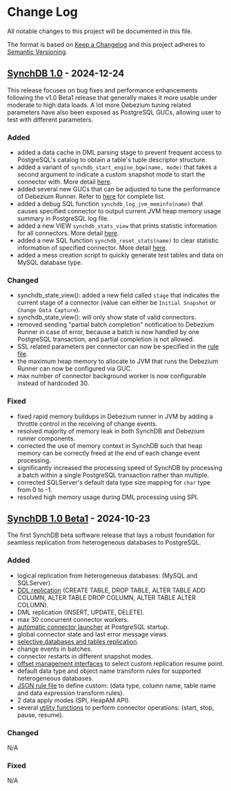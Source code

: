 # Change Log
All notable changes to this project will be documented in this file.
 
The format is based on [Keep a Changelog](http://keepachangelog.com/)
and this project adheres to [Semantic Versioning](http://semver.org/).

## [SynchDB 1.0](https://github.com/Hornetlabs/synchdb/releases/tag/v1.0) - 2024-12-24
 
This release focuses on bug fixes and performance enhancements following the v1.0 Beta1 release that generally makes it more usable under moderate to high data loads. A lot more Debezium tuning related parameters have also been exposed as PostgreSQL GUCs, allowing user to test with different parameters.
 
### Added
* added a data cache in DML parsing stage to prevent frequent access to PostgreSQL's catalog to obtain a table's tuple descriptor structure.
* added a variant of `synchdb_start_engine_bgw(name, mode)` that takes a second argument to indicate a custom snapshot mode to start the connector with. More detail [here](../user-guide/utility_functions).
* added several new GUCs that can be adjusted to tune the performance of Debezium Runner. Refer to [here](../user-guide/configuration.md) for complete list.
* added a debug SQL function `synchdb_log_jvm_meminfo(name)` that causes specified connector to output current JVM heap memory usage summary in PostgreSQL log file.
* added a new VIEW `synchdb_stats_view` that prints statistic information for all connectors. More detail [here](../user-guide/utility_functions).
* added a new SQL function `synchdb_reset_stats(name)` to clear statistic information of specified connector. More detail [here](../user-guide/utility_functions).
* added a mess creation script to quickly generate test tables and data on MySQL database type.

### Changed
* synchdb_state_view(): added a new field called `stage` that indicates the current stage of a connector (value can either be `Initial Snapshot` or `Change Data Capture`).
* synchdb_state_view(): will only show state of valid connectors.
* removed sending "partial batch completion" notification to Debezium Runner in case of error, because a batch is now handled by one PostgreSQL transaction, and partial completion is not allowed.
* SSL related parameters per connector can now be specified in the [rule file](../user-guide/transform_rule_file).
* the maximum heap memory to allocate to JVM that runs the Debezium Runner can now be configured via GUC.
* max number of connector background worker is now configurable instead of hardcoded 30.

### Fixed
* fixed rapid memory buildups in Debezium runner in JVM by adding a throttle control in the receiving of change events.
* resolved majority of memory leak in both SynchDB and Debezium runner components.
* corrected the use of memory context in SynchDB such that heap memory can be correctly freed at the end of each change event processing.
* significantly increased the processing speed of SynchDB by processing a batch within a single PostgreSQL transaction rather than multiple.
* corrected SQLServer's default data type size mapping for `char` type from 0 to -1.
* resolved high memory usage during DML processing using SPI.

## [SynchDB 1.0 Beta1](https://github.com/Hornetlabs/synchdb/releases/tag/v1.0_beta1) - 2024-10-23
 
The first SynchDB beta software release that lays a robust foundation for seamless replication from heterogeneous databases to PostgreSQL.
 
### Added
* logical replication from heterogeneous databases: (MySQL and SQLServer).
* [DDL replication](../user-guide/ddl_replication) (CREATE TABLE, DROP TABLE, ALTER TABLE ADD COLUMN, ALTER TABLE DROP COLUMN, ALTER TABLE ALTER COLUMN).
* DML replication (INSERT, UPDATE, DELETE).
* max 30 concurrent connector workers.
* [automatic connector launcher](../user-guide/connector_auto_launcher) at PostgreSQL startup.
* global connector state and last error message views.
* [selective databases and tables replication](../user-guide/selective_table_sync).
* change events in batches.
* connector restarts in different snapshot modes.
* [offset management interfaces](../user-guide/set_offset) to select custom replication resume point.
* default data type and object name transform rules for supported heterogeneous databases.
* [JSON rule file](../user-guide/transform_rule_file) to define custom: (data type, column name, table name and data expression transform rules).
* 2 data apply modes (SPI, HeapAM API).
* several [utility functions](../user-guide/utility_functions) to perform connector operations: (start, stop, pause, resume).
 
### Changed
N/A

### Fixed
N/A